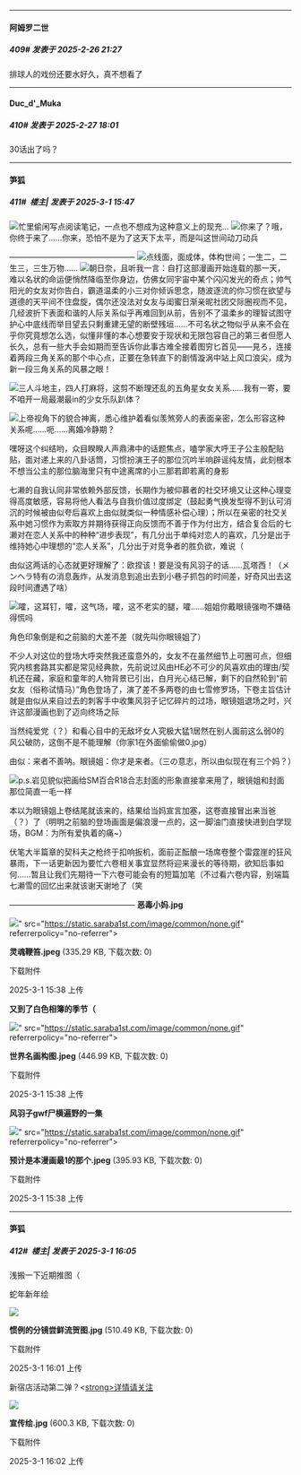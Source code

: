 ﻿
*****

####  阿姆罗二世  
##### 409#       发表于 2025-2-26 21:27

排球人的戏份还要水好久，真不想看了


*****

####  Duc_d'_Muka  
##### 410#       发表于 2025-2-27 18:01

30话出了吗？


*****

####  笋狐  
##### 411#         楼主| 发表于 2025-3-1 15:47

<img src="https://static.saraba1st.com/image/smiley/face2017/120.gif" referrerpolicy="no-referrer">忙里偷闲写点阅读笔记，一点也不想成为这种意义上的现充...
<img src="https://static.saraba1st.com/image/smiley/face2017/083.png" referrerpolicy="no-referrer">你来了？哦，你终于来了……你来，恐怕不是为了这天下太平，而是叫这世间动刀动兵

————————————————
<strong><img src="https://static.saraba1st.com/image/smiley/face2017/184.png" referrerpolicy="no-referrer"></strong>点线面，面成体，体构世间；一生二，二生三，三生万物……
<img src="https://static.saraba1st.com/image/smiley/face2017/174.png" referrerpolicy="no-referrer">朝日奈，且听我一言：自打这部漫画开始连载的那一天，难以名状的命运便悄然降临至你身边，仿佛女同宇宙中某个闪闪发光的奇点；帅气阳光的女友对你告白，霸道温柔的小三对你倾诉思念，随波逐流的你习惯在欲望与道德的天平间不住盘旋，偶尔还没法对女友与闺蜜日渐亲昵社团交际圈视而不见，几经波折下表面和谐的人际关系似乎再难回到从前，告别不了温柔乡的理智试图守护心中底线而举目望去只剩重建无望的断壁残垣……不可名状之物似乎从来不会在乎你究竟想怎么选，似懂非懂的本心想要安于现状和无限包容自己的第三者但愿人长久，总有一些大手会如期而至告诉你此事古难全接着图穷匕首见——見ろ，连接着两段三角关系的那个中心点，正要在急转直下的剧情漩涡中站上风口浪尖，成为新一段三角关系的风暴之眼！

<img src="https://static.saraba1st.com/image/smiley/face2017/252.png" referrerpolicy="no-referrer">三人斗地主，四人打麻将，这剪不断理还乱的五角星女女关系……我有一寄，要不咱开一局最潮最in的少女乐队趴体？

<img src="https://static.saraba1st.com/image/smiley/face2017/261.png" referrerpolicy="no-referrer">上帝视角下的貌合神离，悉心维护着看似羡煞旁人的表面亲密，怎么形容这种关系呢……呃……离婚冷静期？

嘿呀这个纠结哟，众目睽睽人声鼎沸中的话题焦点，嗑学家大呼王子公主般配贴贴，面对递上来的八卦话筒，习惯扮演王子的那位沉吟半响辟谣纯友情，此刻根本不想当公主的那位脑海里只有中途离席的小三那若即若离的身影

七濑的自我认同非常依赖外部反馈，长期作为被仰慕者的社交环境又让这种心理变得高度敏感，容易将他人看法与自我价值过度绑定（鼓起勇气换发型得不到认可消沉的时候被由似夸后喜欢上由似就类似一种情感补偿心理）；所以在亲密的社交关系中她习惯作为索取方并期待获得正向反馈而不善于作为付出方，结合复合后的七濑对在恋人关系中的种种“进步表现”，有几分出于单纯对恋人的喜欢，几分是出于维持她心中理想的“恋人关系”，几分出于对竞争者的胜负欲，难说（

由似这两话的心态就更好理解了：欧捏该！要是没有风羽子的话……瓦塔西！（メンヘラ特有の消息轰炸，从发消息到追出去到小巷子抓包的时间差，好奇风出去这段时间遭遇了啥）

<img src="https://static.saraba1st.com/image/smiley/face2017/067.png" referrerpolicy="no-referrer">嚯，这耳钉，嚯，这气场，嚯，这不老实的腿，嚯……姐姐你戴眼镜强吻不嫌硌得慌吗

角色印象倒是和之前脑的大差不差（就先叫你眼镜姐了）

不少人对这位的登场大呼突然我还蛮意外的，女友不在虽然细节上可圈可点，但细究内核套路其实都是常见经典款，先前说过风由HE必不可少的风喜欢由的理由/契机还在藏，家庭和童年的人物背景已引出，白月光心结已解，剩下的自然轮到“前女友（俗称试情马）”角色登场了，演了差不多两卷的由七雪修罗场，下卷主旨估计就是由似从来自过去的刺客手中收集风羽子记忆碎片的过场，眼镜姐退场之时，兴许这部漫画也到了迈向终场之际

当然纯爱党（？）和看心目中的无敌坏女人究极大猛1居然在别人面前这么弱0的风公破防，这倒不是不能理解（你家1在外面偷偷做0.jpg）

由似：来者不善呐。眼镜姐：你才是来者。（三の意志，所以由似现在有三个妈？）

<img src="https://static.saraba1st.com/image/smiley/face2017/068.png" referrerpolicy="no-referrer">p.s.岩见貌似把画给SM百合R18合志封面的形象直接拿来用了，眼镜姐和封面那位简直一毛一样

本以为眼镜姐上卷结尾就该来的，结果给当妈宣言加塞，这卷直接冒出来当爸（？）了（明明之前脑的登场画面是偏浪漫一点的，这一脚油门直接快进到白学现场，BGM：为所有爱执着的痛~）

伏笔大半篇章的契科夫之枪终于扣响扳机，面前正酝酿一场席卷整个雷霆崖的狂风暴雨，下一话更新因为要忙六卷相关事宜显然将迎来漫长的等待期，欲知后事如何……暂且让我们先期待一下六卷可能会有的短篇加笔（不过看六卷内容，别端篇七濑雪的回忆出来就该谢天谢地了（笑

————————————————
<strong>恶毒小妈.jpg</strong>

<img src="https://img.saraba1st.com/forum/202503/01/153846lfdnmsuxtxsdc285.jpeg" referrerpolicy="no-referrer">" src="https://static.saraba1st.com/image/common/none.gif" referrerpolicy="no-referrer">

<strong>灵魂鞭笞.jpeg</strong> (335.29 KB, 下载次数: 0)

下载附件

2025-3-1 15:38 上传

<strong>又到了白色相簿的季节（</strong>

<img src="https://img.saraba1st.com/forum/202503/01/153847svk8y7vtefp7wskj.jpeg" referrerpolicy="no-referrer">" src="https://static.saraba1st.com/image/common/none.gif" referrerpolicy="no-referrer">

<strong>世界名画构图.jpeg</strong> (446.99 KB, 下载次数: 0)

下载附件

2025-3-1 15:38 上传

<strong>风羽子gwf尸横遍野的一集</strong>

<img src="https://img.saraba1st.com/forum/202503/01/153848t0wkqccc5cct885k.jpeg" referrerpolicy="no-referrer">" src="https://static.saraba1st.com/image/common/none.gif" referrerpolicy="no-referrer">

<strong>预计是本漫画最1的那个.jpeg</strong> (395.93 KB, 下载次数: 0)

下载附件

2025-3-1 15:38 上传


*****

####  笋狐  
##### 412#         楼主| 发表于 2025-3-1 16:05

浅搬一下近期推图（

蛇年新年绘

<img src="https://img.saraba1st.com/forum/202503/01/160106s5jeg6a6xjzxyye0.jpg" referrerpolicy="no-referrer">

<strong>惯例的分镜尝鲜流贺图.jpg</strong> (510.49 KB, 下载次数: 0)

下载附件

2025-3-1 16:01 上传

新宿店活动第二弹？<[strong>详情请关注</strong>](https://www.medicos-e.net/newsdetail/kyoukanopopup2/)

<img src="https://img.saraba1st.com/forum/202503/01/160220i6yw58gy8aeu1o4e.jpg" referrerpolicy="no-referrer">

<strong>宣传绘.jpg</strong> (600.3 KB, 下载次数: 0)

下载附件

2025-3-1 16:02 上传

